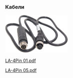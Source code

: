 ### Кабели

![LA-4Pin 01](../../img/cable-cutout.png)

[LA-4Pin 01.pdf](../passports/Кабели/LA-4Pin_01.pdf) 

[LA-4Pin 05.pdf](../passports/Кабели/LA-4Pin_01.pdf) 